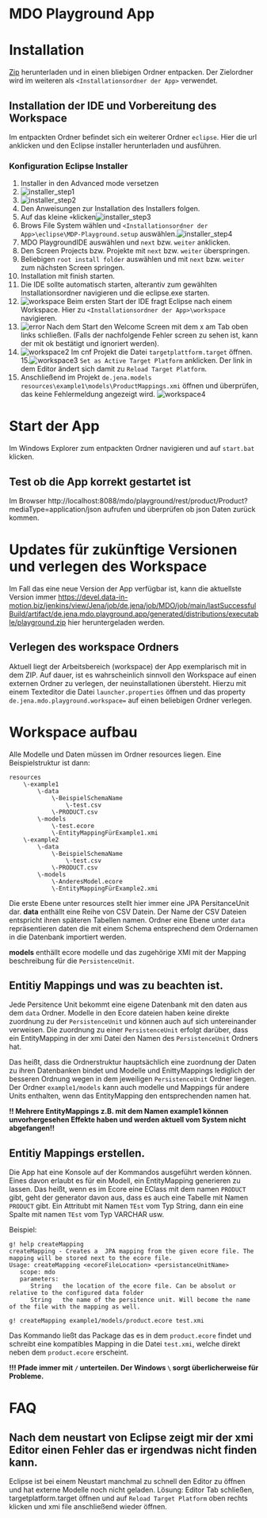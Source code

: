 # MDO Playground App

# Installation

[Zip](https://devel.data-in-motion.biz/jenkins/view/Jena/job/de.jena/job/MDO/job/main/lastSuccessfulBuild/artifact/de.jena.mdo.playground.app/generated/distributions/executable/playground.zip) herunterladen und in einen bliebigen Ordner entpacken. Der Zielordner wird im weiteren als `<Installationsordner der App>` verwendet.

## Installation der IDE und Vorbereitung des Workspace

Im entpackten Ordner befindet sich ein weiterer Ordner `eclipse`. Hier die url anklicken und den Eclipse installer herunterladen und ausführen.

### Konfiguration Eclipse Installer

1. Installer in den Advanced mode versetzen
2. ![installer_step1](eclipse/images/installer_step1.png)
3. ![installer_step2](eclipse/images/installer_step2.png)
4. Den Anweisungen zur Installation des Installers folgen.
5. Auf das kleine `+`klicken![installer_step3](eclipse/images/installer_step3.png) 
6. Brows File System wählen und `<Installationsordner der App>\eclipse\MDP-Playground.setup` auswählen.![installer_step4](eclipse/images/installer_step4.png)
7. MDO PlaygroundIDE auswählen und `next` bzw. `weiter` anklicken.
8. Den Screen Projects bzw. Projekte mit `next` bzw. `weiter` überspringen.
9. Beliebigen `root install folder` auswählen und mit `next` bzw. `weiter` zum nächsten Screen springen.
10. Installation mit finish starten.
11. Die IDE sollte automatisch starten, alterantiv zum gewählten Installationsordner navigieren und die eclipse.exe starten.
12. ![workspace](eclipse/images/workspace.png) 
Beim ersten Start der IDE fragt Eclipse nach einem Workspace. Hier zu `<Installationsordner der App>\workspace` navigieren. 
13. ![error](eclipse/images/error.png)
Nach dem Start den Welcome Screen mit dem x am Tab oben links schließen. (Falls der nachfolgende Fehler screen zu sehen ist, kann der mit ok bestätigt und ignoriert werden). 
14. ![workspace2](eclipse/images/workspace2.png) 
Im cnf Projekt die Datei `targetplattform.target` öffnen.
15.![workspace3](eclipse/images/workspace3.png)
 `Set as Active Target Platform` anklicken. Der link in dem Editor ändert sich damit zu `Reload Target Platform`. 
16. Anschließend im Projekt `de.jena.models` `resources\example1\models\ProductMappings.xmi` öffnen und überprüfen, das keine Fehlermeldung angezeigt wird. ![workspace4](eclipse/images/workspace4.png)

# Start der App

Im Windows Explorer zum entpackten Ordner navigieren und auf `start.bat` klicken.

## Test ob die App korrekt gestartet ist

Im Browser http://localhost:8088/mdo/playground/rest/product/Product?mediaType=application/json aufrufen und überprüfen ob json Daten zurück kommen.

# Updates für zukünftige Versionen und verlegen des Workspace
Im Fall das eine neue Version der App verfügbar ist, kann die aktuellste Version immer https://devel.data-in-motion.biz/jenkins/view/Jena/job/de.jena/job/MDO/job/main/lastSuccessfulBuild/artifact/de.jena.mdo.playground.app/generated/distributions/executable/playground.zip hier heruntergeladen werden. 

## Verlegen des workspace Ordners
Aktuell liegt  der Arbeitsbereich (workspace) der App exemplarisch mit in dem ZIP. Auf dauer, ist es wahrscheinlich sinnvoll den Workspace auf einen externen Ordner zu verlegen, der neuinstallationen übersteht. Hierzu mit einem Texteditor die Datei `launcher.properties` öffnen und das property `de.jena.mdo.playground.workspace=` auf einen beliebigen Ordner verlegen. 

# Workspace aufbau

Alle Modelle und Daten müssen im Ordner resources liegen. Eine Beispielstruktur ist dann:
```
resources
	\-example1
		\-data
			\-BeispielSchemaName
				\-test.csv
			\-PRODUCT.csv
        \-models
        	\-test.ecore
        	\-EntityMappingFürExample1.xmi
	\-example2
		\-data
			\-BeispielSchemaName
				\-test.csv
			\-PRODUCT.csv
        \-models
        	\-AnderesModel.ecore
        	\-EntityMappingFürExample2.xmi			
```

Die erste Ebene unter resources stellt hier immer eine JPA PersitanceUnit dar. 
**data** enthällt eine Reihe von CSV Datein. Der Name der CSV Dateien entspricht ihren späteren Tabellen namen. Ordner eine Ebene unter `data` repräsentieren daten die mit einem Schema entsprechend dem Ordernamen in die Datenbank importiert werden.

**models** enthällt ecore modelle und das zugehörige XMI mit der Mapping beschreibung für die `PersistenceUnit`. 

## Entitiy Mappings und was zu beachten ist.

Jede Persitence Unit bekommt eine eigene Datenbank mit den daten aus dem `data` Ordner. Modelle in den Ecore dateien haben keine direkte zuordnung zu der `PersistenceUnit` und können auch auf sich untereinander verweisen. Die zuordnung zu einer `PersistenceUnit` erfolgt darüber, dass ein EntityMapping in der xmi Datei den Namen des `PersistenceUnit` Ordners hat. 

Das heißt, dass die Ordnerstruktur hauptsächlich eine zuordnung der Daten zu ihren Datenbanken bindet und Modelle und EnittyMappings lediglich der besseren Ordnung wegen in dem jeweiligen `PersistenceUnit` Ordner liegen. Der Ordner `example1/models` kann auch modelle und Mappings für andere Units enthalten, wenn das EntityMapping den entsprechenden namen hat.

**!! Mehrere EntityMappings z.B. mit dem Namen example1 können unvorhergesehen Effekte haben und werden aktuell vom System nicht abgefangen!!**

## Entitiy Mappings erstellen.

Die App hat eine Konsole auf der Kommandos ausgeführt werden können. Eines davon erlaubt es für ein Modell, ein EntityMapping generieren zu lassen. Das heißt, wenn es im Ecore eine EClass mit dem namen `PRODUCT` gibt, geht der generator davon aus, dass es auch eine Tabelle mit Namen `PRODUCT` gibt. Ein Attritubt mit Namen `TEst` vom Typ String, dann ein eine Spalte mit namen `TEst` vom Typ VARCHAR usw. 

Beispiel:

```
g! help createMapping
createMapping - Creates a  JPA mapping from the given ecore file. The mapping will be stored next to the ecore file.
Usage: createMapping <ecoreFileLocation> <persistanceUnitName>
   scope: mdo
   parameters:
      String   the location of the ecore file. Can be absolut or relative to the configured data folder
      String   the name of the persitence unit. Will become the name of the file with the mapping as well.

g! createMapping example1/models/product.ecore test.xmi
```

Das Kommando ließt das Package das es in dem `product.ecore` findet und schreibt eine kompatibles Mapping in die Datei `test.xmi`, welche direkt neben dem `product.ecore` erscheint.

**!!! Pfade immer mit `/` unterteilen. Der Windows `\` sorgt überlicherweise für Probleme.** 

# FAQ

## Nach dem neustart von Eclipse zeigt mir der xmi Editor einen Fehler das er irgendwas nicht finden kann.
Eclipse ist bei einem Neustart manchmal zu schnell den Editor zu öffnen und hat externe Modelle noch nicht geladen. Lösung: Editor Tab schließen, targetplatform.target öffnen und auf `Reload Target Platform` oben rechts klicken und xmi file anschließend wieder öffnen.

